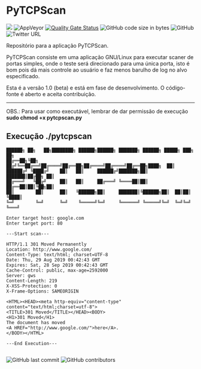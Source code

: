 # PyTCPScan
<img src="http://img.shields.io/liberapay/receives/scorpion.svg?logo=liberapay">  <img alt="AppVeyor" src="https://img.shields.io/appveyor/ci/werdelesmarcio/PyTCPScan">  [![Quality Gate Status](https://sonarcloud.io/api/project_badges/measure?project=werdelesmarcio_PyTCPScan&metric=alert_status)](https://sonarcloud.io/dashboard?id=werdelesmarcio_PyTCPScan)  <img alt="GitHub code size in bytes" src="https://img.shields.io/github/languages/code-size/werdelesmarcio/PyTCPScan">  <img alt="GitHub" src="https://img.shields.io/github/license/werdelesmarcio/PyTCPScan">  <img alt="Twitter URL" src="https://img.shields.io/twitter/url/https/twitter.com/ScorpionInc?style=social">

Repositório para a aplicação PyTCPScan.

PyTCPScan consiste em uma aplicação GNU/Linux para executar scaner de portas simples, onde o teste será 
direcionado para uma única porta, isto é bom pois dá mais controle ao usuário e faz menos barulho de log
no alvo especificado.

Esta é a versão 1.0 (beta) e está em fase de desenvolvimento. O código-fonte é aberto e aceita contribuição.

---

OBS.: Para usar como executável, lembrar de dar permissão de execução
**sudo chmod +x pytcpscan.py**

## Execução ./pytcpscan
```
██████╗ ██╗   ██╗████████╗ ██████╗██████╗ ███████╗ ██████╗ █████╗ ███╗   ██╗
██╔══██╗╚██╗ ██╔╝╚══██╔══╝██╔════╝██╔══██╗██╔════╝██╔════╝██╔══██╗████╗  ██║
██████╔╝ ╚████╔╝    ██║   ██║     ██████╔╝███████╗██║     ███████║██╔██╗ ██║
██╔═══╝   ╚██╔╝     ██║   ██║     ██╔═══╝ ╚════██║██║     ██╔══██║██║╚██╗██║
██║        ██║      ██║   ╚██████╗██║     ███████║╚██████╗██║  ██║██║ ╚████║
╚═╝        ╚═╝      ╚═╝    ╚═════╝╚═╝     ╚══════╝ ╚═════╝╚═╝  ╚═╝╚═╝  ╚═══╝

Enter target host: google.com
Enter target port: 80

---Start scan---

HTTP/1.1 301 Moved Permanently
Location: http://www.google.com/
Content-Type: text/html; charset=UTF-8
Date: Thu, 29 Aug 2019 00:42:43 GMT
Expires: Sat, 28 Sep 2019 00:42:43 GMT
Cache-Control: public, max-age=2592000
Server: gws
Content-Length: 219
X-XSS-Protection: 0
X-Frame-Options: SAMEORIGIN

<HTML><HEAD><meta http-equiv="content-type" content="text/html;charset=utf-8">
<TITLE>301 Moved</TITLE></HEAD><BODY>
<H1>301 Moved</H1>
The document has moved
<A HREF="http://www.google.com/">here</A>.
</BODY></HTML>

---End Execution---


```

<img alt="GitHub last commit" src="https://img.shields.io/github/last-commit/werdelesmarcio/PyTCPScan?style=for-the-badge">   <img alt="GitHub contributors" src="https://img.shields.io/github/contributors/werdelesmarcio/PyTCPScan?style=for-the-badge">



